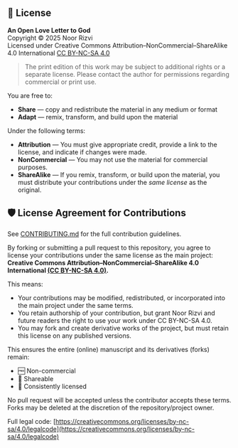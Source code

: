 ## 📜 License

**An Open Love Letter to God**  
Copyright © 2025 Noor Rizvi  
Licensed under Creative Commons Attribution–NonCommercial–ShareAlike 4.0 International [CC BY-NC-SA 4.0](https://creativecommons.org/licenses/by-nc-sa/4.0/)

> The print edition of this work may be subject to additional rights or a separate license. Please contact the author for permissions regarding commercial or print use.

You are free to:

- **Share** — copy and redistribute the material in any medium or format  
- **Adapt** — remix, transform, and build upon the material

Under the following terms:

- **Attribution** — You must give appropriate credit, provide a link to the license, and indicate if changes were made.
- **NonCommercial** — You may not use the material for commercial purposes.
- **ShareAlike** — If you remix, transform, or build upon the material, you must distribute your contributions under the *same license* as the original.

## 🛡️ License Agreement for Contributions

See [CONTRIBUTING.md](./CONTRIBUTING.md) for the full contribution guidelines.

By forking or submitting a pull request to this repository, you agree to license your contributions under the same license as the main project:  
**Creative Commons Attribution–NonCommercial–ShareAlike 4.0 International [(CC BY-NC-SA 4.0)](https://creativecommons.org/licenses/by-nc-sa/4.0/).**

This means:

- Your contributions may be modified, redistributed, or incorporated into the main project under the same terms.
- You retain authorship of your contribution, but grant Noor Rizvi and future readers the right to use your work under CC BY-NC-SA 4.0.
- You may fork and create derivative works of the project, but must retain this license on any published versions.

This ensures the entire (online) manuscript and its derivatives (forks) remain:
- 🆓 Non-commercial
- 🔁 Shareable
- 📜 Consistently licensed

No pull request will be accepted unless the contributor accepts these terms. Forks may be deleted at the discretion of the repository/project owner.

Full legal code: [https://creativecommons.org/licenses/by-nc-sa/4.0/legalcode](https://creativecommons.org/licenses/by-nc-sa/4.0/legalcode)
